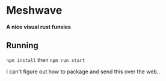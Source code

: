 # Meshwave
**A nice visual rust funsies**

## Running
`npm install` then `npm run start`

I can't figure out how to package and send this over the web..
